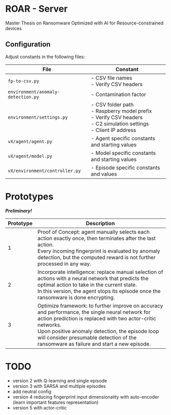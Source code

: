# ROAR - Server
Master Thesis on Ransomware Optimized with AI for Resource-constrained devices

## Configuration
Adjust constants in the following files:

| File                               | Constant                                                                                                                 |
|------------------------------------|--------------------------------------------------------------------------------------------------------------------------|
| `fp-to-csv.py`                     | - CSV file names<br>- Verify CSV headers                                                                                 |
| `environment/anomaly-detection.py` | - Contamination factor                                                                                                   |
| `environment/settings.py`          | - CSV folder path<br>- Raspberry model prefix<br>- Verify CSV headers<br>- C2 simulation settings<br>- Client IP address |
| `vX/agent/agent.py`                | - Agent specific constants and starting values                                                                           |
| `vX/agent/model.py`                | - Model specific constants and starting values                                                                           |
| `vX/environment/controller.py`     | - Episode specific constants and values                                                                                  |

# Prototypes

***Preliminary!***

| Prototype | Description                                                                                                                                                                                                                                                                                                   |
|-----------|---------------------------------------------------------------------------------------------------------------------------------------------------------------------------------------------------------------------------------------------------------------------------------------------------------------|
| 1         | Proof of Concept: agent manually selects each action exactly once, then terminates after the last action.<br>Every incoming fingerprint is evaluated by anomaly detection, but the computed reward is not further processed in any way.                                                                       |
| 2         | Incorporate intelligence: replace manual selection of actions with a neural network that predicts the optimal action to take in the current state.<br>In this version, the agent stops its episode once the ransomware is done encrypting.                                                                    |
| 3         | Optimize framework: to further improve on accuracy and performance, the single neural network for action prediction is replaced with two actor-critic networks.<br>Upon positive anomaly detection, the episode loop will consider presumable detection of the ransomware as failure and start a new episode. |

# TODO

- version 2 with Q-learning and single episode
- version 3 with SARSA and multiple episodes
- add neutral config
- version 4 reducing fingerprint input dimensionality with auto-encoder (learn important features representation)
- version 5 with actor-critic
